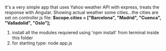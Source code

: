 It's a very simple app that uses Yahoo weather API with express, treats the response with Angular.
Showing actual weather some cities...the cities are set on controller.js file:
**$scope.cities = ["Barcelona", "Madrid", "Cuenca", "Valladolid", "Oslo"];**

1. install all the modules requiered using 'npm install' from terminal inside this folder 
2. for starting type: node app.js


